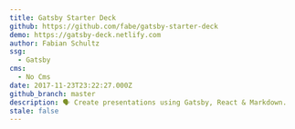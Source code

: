 ```yaml
---
title: Gatsby Starter Deck
github: https://github.com/fabe/gatsby-starter-deck
demo: https://gatsby-deck.netlify.com
author: Fabian Schultz
ssg:
  - Gatsby
cms:
  - No Cms
date: 2017-11-23T23:22:27.000Z
github_branch: master
description: 🗣 Create presentations using Gatsby, React & Markdown.
stale: false
---
```

